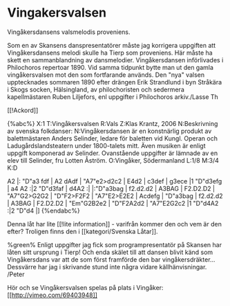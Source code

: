 # Vingakersvalsen

Vingåkersdansens valsmelodis proveniens.

Som en av Skansens danspresentatörer måste jag korrigera uppgiften att Vingåkersdansens melodi skulle ha Tierp som proveniens. Här måste ha skett en sammanblandning av dansmelodier.
Vingåkersdansen införlivades i Philochoros repertoar 1890. Vid samma tidpunkt bytte man ut den gamla vingåkersvalsen mot den som fortfarande används. Den "nya" valsen upptecknades sommaren 1890 efter drängen Erik Strandlund i byn Stråkära i Skogs socken, Hälsingland, av philochoristen och sedermera kapellmästaren Ruben Liljefors, enl uppgifter i Philochoros arkiv./Lasse Th


[[!Ackord]]

{%abc%}
X:1
T:Vingåkersvalsen
R:Vals
Z:Klas Krantz, 2006
N:Beskrivning av svenska folkdanser:
N:Vingåkersdansen är en konstnärlig produkt av balettmästaren Anders Selinder, ledare för baletten vid Kungl. Operan och Ladugårdslandsteatern under 1800-talets mitt. Även musiken är enligt uppgift komponerad av Selinder. Ovanstående uppgifter är lämnade av en elev till Selinder, fru Lotten Åström.
O:Vingåker, Södermanland
L:1/8
M:3/4
K:D

A2 |: "D"a3 fdf | A2 dAdf | "A7"e2>d2c2 | E4d2 |
c3def | g3ece |1 "D"d3efg | a4 A2 :|2 "D"d3faf | d4A2 :|
|:"D"a3bag | f2.d2.d2 | A3BAG | F2.D2.D2 |
"A7"G2>G2G2 | "D"F2>F2F2 | "A7"E2>E2E2 | Acdefg |
"D"a3bag | f2.d2.d2 | A3BAG | F2.D2.D2 |
"Em"G2B2e2 | "D"F2A2d2 | "A7"E2G2c2 |1 "D"d4A2 :|2 "D"d4 |]
{%endabc%}

Denna låt har lite [[!lite information]] - varifrån kommer den och vem är den efter? Troligen finns den i [[kategori/Svenska Låtar]].

%green% Enligt uppgifter jag fick som programpresentatör på Skansen har låten sitt ursprung i Tierp! Och enda skälet till att dansen blivit känd som Vingåkersdans var att de som först framförde den bar vingåkersdräkter... Dessvärre har jag i skrivande stund inte några vidare källhänvisningar. /Peter

Hör och se Vingåkersvalsen spelas på plats i Vingåker: [[http://vimeo.com/69403948]]

